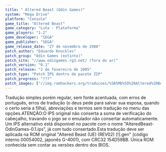 ```yaml
---
title: " Altered Beast (Odin Games)"
system: "Mega Drive"
platform: "Console"
game_title: "Altered Beast"
game_category: "Luta - Plataforma"
game_players: "1-2"
game_developer: "SEGA"
game_publisher: "SEGA"
game_release_date: "27 de novembro de 1988"
patch_author: "Eduardo Knuckles"
patch_group: "Odin Games (extinto)"
patch_site: "//www.odingames.rg3.net/ (fora do ar)"
patch_version: "0.1"
patch_release: "2 de fevereiro de 2005"
patch_type: "Patch IPS dentro de pacote ZIP"
patch_progress: "???"
patch_images: ["//img.romhackers.org/traducoes/%5BSMD%5D%20Altered%20Beast%20-%20Odin%20Games%20-%201.png","//img.romhackers.org/traducoes/%5BSMD%5D%20Altered%20Beast%20-%20Odin%20Games%20-%202.png","//img.romhackers.org/traducoes/%5BSMD%5D%20Altered%20Beast%20-%20Odin%20Games%20-%203.png"]
---
```

Tradução simples porém regular, sem fonte acentuada, com erros de português, erros de tradução (o deus pede para salvar sua esposa, quando o certo seria a filha), abreviações e termos sem tradução no menu das opções.ATENÇÃO:O IPS original não conserta a soma de verificação do cabeçalho, travando o jogo se o emulador não consertar automaticamente. Um IPS alternativo está disponível no pacote com o nome "AlteredBeast-OdinGames-0.1.ips", já com tudo consertado.Esta tradução deve ser aplicada na ROM original "Altered Beast (UE) (REV02) [!].gen" (código interno 00054002, japonês G-4001), com CRC32 154D59BB. Única ROM conhecida sem contar as versões dentro dos BIOS.